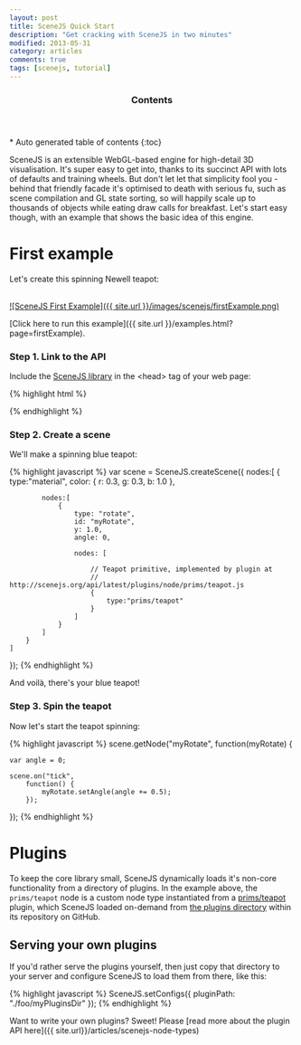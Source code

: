 ```yaml
---
layout: post
title: SceneJS Quick Start
description: "Get cracking with SceneJS in two minutes"
modified: 2013-05-31
category: articles
comments: true
tags: [scenejs, tutorial]
---
```


<section id="table-of-contents" class="toc">
  <header>
    <h3>Contents</h3>
  </header>
<div id="drawer" markdown="1">
*  Auto generated table of contents
{:toc}
</div>
</section><!-- /#table-of-contents -->

SceneJS is an extensible WebGL-based engine for high-detail 3D visualisation. It's super easy to get into, thanks to its
succinct API with lots of defaults and training wheels. But don't let let that simplicity fool you - behind that friendly
facade it's optimised to death with serious fu, such as scene compilation and GL state sorting, so will happily scale up
to thousands of objects while eating draw calls for breakfast. Let's start easy though, with an example that shows the basic idea
of this engine.

# First example
Let's create this spinning Newell teapot:
<br/><br/>

[![SceneJS First Example]({{ site.url }}/images/scenejs/firstExample.png)](http://scenejs.org/examples.html?page=firstExample)

[Click here to run this example]({{ site.url }}/examples.html?page=firstExample).

### Step 1. Link to the API
Include the [SceneJS library](http://scenejs.org/api/latest/scenejs.js) in the &lt;head&gt; tag of your web page:

{% highlight html %}
<script src="http://scenejs.org/api/latest/scenejs.js"></script>
{% endhighlight %}

### Step 2. Create a scene
We'll make a spinning blue teapot:

{% highlight javascript %}
var scene = SceneJS.createScene({
    nodes:[
        {
            type:"material",
            color: { r: 0.3, g: 0.3, b: 1.0 },

            nodes:[
                {
                    type: "rotate",
                    id: "myRotate",
                    y: 1.0,
                    angle: 0,

                    nodes: [

                        // Teapot primitive, implemented by plugin at
                        // http://scenejs.org/api/latest/plugins/node/prims/teapot.js
                        {
                            type:"prims/teapot"
                        }
                    ]
                }
            ]
        }
    ]
});
{% endhighlight %}

And voilà, there's your blue teapot!

### Step 3. Spin the teapot
Now let's start the teapot spinning:

{% highlight javascript %}
scene.getNode("myRotate", function(myRotate) {

    var angle = 0;

    scene.on("tick",
        function() {
            myRotate.setAngle(angle += 0.5);
        });
});
{% endhighlight %}

# Plugins
To keep the core library small, SceneJS dynamically loads it's non-core functionality from a directory of
plugins. In the example above, the <code>prims/teapot</code> node is a custom node type instantiated
from a <a href="https://github.com/xeolabs/scenejs/tree/V3.1/api/latest/plugins/node/prims/teapot.js">prims/teapot</a>
plugin, which SceneJS loaded on-demand from <a href="https://github.com/xeolabs/scenejs/tree/V3.1/api/latest/plugins">the
plugins directory</a> within its repository on GitHub.

## Serving your own plugins
If you'd rather serve the plugins yourself, then just copy that directory to your server and configure SceneJS to load
them from there, like this:

{% highlight javascript %}
SceneJS.setConfigs({
    pluginPath: "./foo/myPluginsDir"
});
{% endhighlight %}

Want to write your own plugins? Sweet! Please [read more about the plugin API here]({{ site.url}}/articles/scenejs-node-types)
